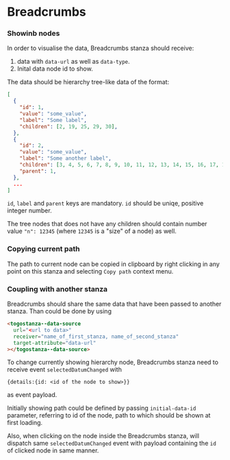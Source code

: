 # Breadcrumbs

### Showinb nodes

In order to visualise the data, Breadcrumbs stanza should receive:

1. data with `data-url` as well as `data-type`.
2. Inital data node id to show.

The data should be hierarchy tree-like data of the format:

```json
[
  {
    "id": 1,
    "value": "some_value",
    "label": "Some label",
    "children": [2, 19, 25, 29, 30],
  },
  {
    "id": 2,
    "value": "some_value",
    "label": "Some another label",
    "children": [3, 4, 5, 6, 7, 8, 9, 10, 11, 12, 13, 14, 15, 16, 17, 18],
    "parent": 1,
  },
  ...
]
```

`id`, `label` and `parent` keys are mandatory. `id` should be uniqe, positive integer number.

The tree nodes that does not have any children should contain number value
`"n": 12345` (where `12345` is a "size" of a node) as well.

### Copying current path

The path to current node can be copied in clipboard by right clicking in any point on this stanza and selecting `Copy path` context menu.

### Coupling with another stanza

Breadcrumbs should share the same data that have been passed to another stanza.
Than could be done by using

```html
<togostanza--data-source
  url="<url to data>"
  receiver="name_of_first_stanza, name_of_second_stanza"
  target-attribute="data-url"
></togostanza--data-source>
```

To change currently showing hierarchy node, Breadcrumbs stanza need to receive event `selectedDatumChanged` with

```
{details:{id: <id of the node to show>}}
```

as event payload.

Initially showing path could be defined by passing `initial-data-id` parameter, referring to id of the node, path to which should be shown at first loading.

Also, when clicking on the node inside the Breadcrumbs stanza, will dispatch same `selectedDatumChanged` event with payload containing the `id` of clicked node in same manner.
